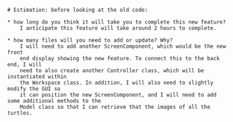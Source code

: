 
    # Estimation: before looking at the old code:
    
    * how long do you think it will take you to complete this new feature?
        I anticipate this feature will take around 2 hours to complete. 
        
    * how many files will you need to add or update? Why?
        I will need to add another ScreenComponent, which would be the new front 
        end display showing the new feature. To connect this to the back end, I will
        need to also create another Controller class, which will be instantiated within
        the Workspace class. In addition, I will also need to slightly modify the GUI so
        it can position the new ScreenComponent, and I will need to add some additional methods to the
        Model class so that I can retrieve that the images of all the turtles.